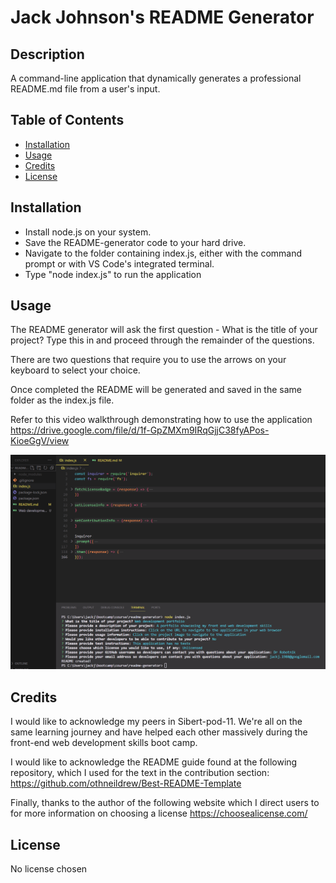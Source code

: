# Jack Johnson's README Generator

## Description

A command-line application that dynamically generates a professional README.md file from a user's input.

## Table of Contents

- [Installation](#installation)
- [Usage](#usage)
- [Credits](#credits)
- [License](#license)

## Installation

- Install node.js on your system.
- Save the README-generator code to your hard drive.
- Navigate to the folder containing index.js, either with the command prompt or with VS Code's integrated terminal. 
- Type "node index.js" to run the application

## Usage

The README generator will ask the first question - What is the title of your project? Type this in and proceed through the remainder of the questions.

There are two questions that require you to use the arrows on your keyboard to select your choice.

Once completed the README will be generated and saved in the same folder as the index.js file.

Refer to this video walkthrough demonstrating how to use the application https://drive.google.com/file/d/1f-GpZMXm9IRqGjjC38fyAPos-KioeGgV/view

![Jack Johnson README generator Screenshot](./assets/images/readme-generator-screenshot.png)

## Credits

I would like to acknowledge my peers in Sibert-pod-11. We're all on the same learning journey and have helped each other massively during the front-end web development skills boot camp.

I would like to acknowledge the README guide found at the following repository, which I used for the text in the contribution section: https://github.com/othneildrew/Best-README-Template

Finally, thanks to the author of the following website which I direct users to for more information on choosing a license https://choosealicense.com/ 

## License

No license chosen